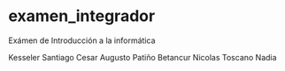 # examen_integrador
Exámen de Introducción a la informática


Kesseler Santiago
Cesar Augusto Patiño Betancur
Nicolas Toscano
Nadia 



